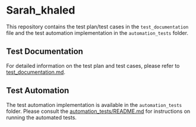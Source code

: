 # Sarah_khaled

This repository contains the test plan/test cases in the `test_documentation` file and the test automation implementation in the `automation_tests` folder.

## Test Documentation

For detailed information on the test plan and test cases, please refer to [test_documentation.md](test_documentation.md).

## Test Automation

The test automation implementation is available in the `automation_tests` folder. Please consult the [automation_tests/README.md](automation_tests/README.md) for instructions on running the automated tests.



